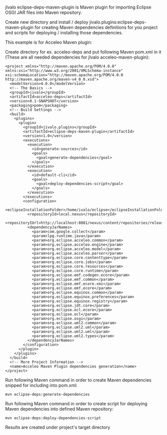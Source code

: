 jIvalo eclipse-deps-maven-plugin is Maven plugin for importing Eclipse OSGI JAR files into Maven repository.

Create new directory and install / deploy jivalo.plugins:eclipse-deps-maven-plugin for creating 
Maven dependencies definitions for you project and scripts for deploying / installing those dependencies.

This example is for Acceleo Maven plugin:

Create directory for ex. acceleo-deps and put following Maven pom.xml in it (These are all needed dependencies for jIvalo acceleo-maven-plugin):

    <project xmlns="http://maven.apache.org/POM/4.0.0" xmlns:xsi="http://www.w3.org/2001/XMLSchema-instance" xsi:schemaLocation="http://maven.apache.org/POM/4.0.0 http://maven.apache.org/maven-v4_0_0.xsd">
      <modelVersion>4.0.0</modelVersion>
      <!-- The Basics -->
      <groupId>jivalo</groupId>
      <artifactId>acceleo-deps</artifactId>
      <version>0.1-SNAPSHOT</version>
      <packaging>pom</packaging>   
      <!-- Build Settings -->
      <build>
        <plugins>
          <plugin>
            <groupId>jivalo.plugins</groupId>
            <artifactId>eclipse-deps-maven-plugin</artifactId>
            <version>1.0</version>
            <executions>
              <execution>
                <id>generate-sources</id>
                <goals>
                  <goal>generate-dependencies</goal>
                </goals>
              </execution>
              <execution>
                <id>default-cli</id>
                <goals>
                  <goal>deploy-dependencies-script</goal>
                </goals>
              </execution>
            </executions>
            <configuration>
              <eclipseInstallationFolder>/home/ivalo/eclipse</eclipseInstallationFolder>
              <repositoryId>local.nexus</repositoryId>
              <repositoryIUrl>http://localhost:8081/nexus/content/repositories/releases</repositoryIUrl>
              <dependencyJarNames>
                <param>com.google.collect</param>
                <param>lpg.runtime.java</param>
                <param>org.eclipse.acceleo.common</param>
                <param>org.eclipse.acceleo.engine</param>
                <param>org.eclipse.acceleo.model</param>
                <param>org.eclipse.acceleo.parser</param>
                <param>org.eclipse.core.contenttype</param>
                <param>org.eclipse.core.jobs</param>
                <param>org.eclipse.core.resources</param>
                <param>org.eclipse.core.runtime</param>
                <param>org.eclipse.emf.codegen.ecore</param>
                <param>org.eclipse.emf.common</param>
                <param>org.eclipse.emf.ecore.xmi</param>
                <param>org.eclipse.emf.ecore</param>
                <param>org.eclipse.equinox.common</param>
                <param>org.eclipse.equinox.preferences</param>
                <param>org.eclipse.equinox.registry</param>
                <param>org.eclipse.jdt.core</param>
                <param>org.eclipse.ocl.ecore</param>
                <param>org.eclipse.ocl</param>
                <param>org.eclipse.osgi</param>
                <param>org.eclipse.uml2.common</param>
                <param>org.eclipse.uml2.uml</param>
                <param>org.eclipse.uml2.uml</param>
                <param>org.eclipse.uml2.types</param>
              </dependencyJarNames>
            </configuration>
          </plugin>
        </plugins>    
      </build>
      <!-- More Project Information -->
      <name>Acceleo Maven Plugin dependencies generation</name>
    </project>
    
Run following Maven command in order to create Maven dependencies snipped for including into pom.xml:
    
    mvn eclipse-deps:generate-dependencies

Run following Maven command in order to create script for deploying Maven dependencies into defined Maven repository:

    mvn eclipse-deps:deploy-dependencies-script
    
Results are created under project's target directory
    